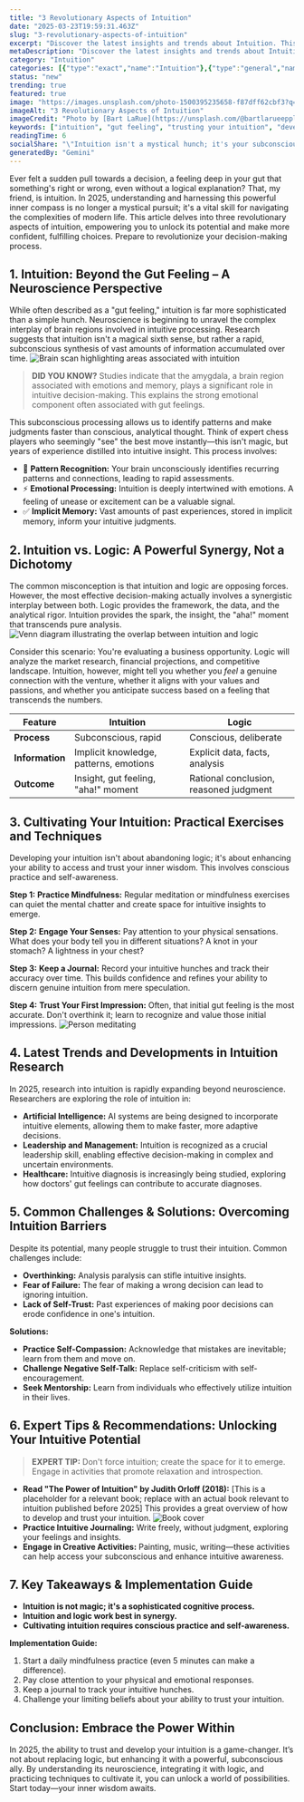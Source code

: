 ```yaml
---
title: "3 Revolutionary Aspects of Intuition"
date: "2025-03-23T19:59:31.463Z"
slug: "3-revolutionary-aspects-of-intuition"
excerpt: "Discover the latest insights and trends about Intuition. This comprehensive guide covers everything you need to know about Intuition in 2025."
metaDescription: "Discover the latest insights and trends about Intuition. This comprehensive guide covers everything you need to know about Intuition in 2025."
category: "Intuition"
categories: [{"type":"exact","name":"Intuition"},{"type":"general","name":"Psychology"},{"type":"medium","name":"Decision Making"},{"type":"specific","name":"Cognitive Biases"},{"type":"niche","name":"Confirmation Bias"}]
status: "new"
trending: true
featured: true
image: "https://images.unsplash.com/photo-1500395235658-f87dff62cbf3?q=85&w=1200&fit=max&fm=webp&auto=compress"
imageAlt: "3 Revolutionary Aspects of Intuition"
imageCredit: "Photo by [Bart LaRue](https://unsplash.com/@bartlarueeppler) on Unsplash"
keywords: ["intuition", "gut feeling", "trusting your intuition", "develop intuition", "intuition meaning", "how to improve intuition", "intuition vs logic", "intuition exercises", "best intuition books", "increase intuition"]
readingTime: 6
socialShare: "\"Intuition isn't a mystical hunch; it's your subconscious brain processing years of experience in milliseconds.  Unlocking this power is the key to more confident decision-making.\""
generatedBy: "Gemini"
---
```




Ever felt a sudden pull towards a decision, a feeling deep in your gut that something's right or wrong, even without a logical explanation? That, my friend, is intuition.  In 2025, understanding and harnessing this powerful inner compass is no longer a mystical pursuit; it's a vital skill for navigating the complexities of modern life. This article delves into three revolutionary aspects of intuition, empowering you to unlock its potential and make more confident, fulfilling choices.  Prepare to revolutionize your decision-making process.

## 1. Intuition: Beyond the Gut Feeling – A Neuroscience Perspective

While often described as a "gut feeling," intuition is far more sophisticated than a simple hunch.  Neuroscience is beginning to unravel the complex interplay of brain regions involved in intuitive processing.  Research suggests that intuition isn't a magical sixth sense, but rather a rapid, subconscious synthesis of vast amounts of information accumulated over time. ![Brain scan highlighting areas associated with intuition](https://images.unsplash.com/photo-1627728195483-f628eceaa21c?q=85&w=1200&fit=max&fm=webp&auto=compress)

> **DID YOU KNOW?**  Studies indicate that the amygdala, a brain region associated with emotions and memory, plays a significant role in intuitive decision-making. This explains the strong emotional component often associated with gut feelings.

This subconscious processing allows us to identify patterns and make judgments faster than conscious, analytical thought.  Think of expert chess players who seemingly "see" the best move instantly—this isn't magic, but years of experience distilled into intuitive insight. This process involves:

* 🔑 **Pattern Recognition:**  Your brain unconsciously identifies recurring patterns and connections, leading to rapid assessments.
* ⚡ **Emotional Processing:**  Intuition is deeply intertwined with emotions.  A feeling of unease or excitement can be a valuable signal.
* ✅ **Implicit Memory:**  Vast amounts of past experiences, stored in implicit memory, inform your intuitive judgments.

## 2. Intuition vs. Logic: A Powerful Synergy, Not a Dichotomy

The common misconception is that intuition and logic are opposing forces.  However, the most effective decision-making actually involves a synergistic interplay between both.  Logic provides the framework, the data, and the analytical rigor.  Intuition provides the spark, the insight, the "aha!" moment that transcends pure analysis. ![Venn diagram illustrating the overlap between intuition and logic](https://images.unsplash.com/photo-1562609952-9a082716e8be?q=85&w=1200&fit=max&fm=webp&auto=compress)

Consider this scenario: You're evaluating a business opportunity.  Logic will analyze the market research, financial projections, and competitive landscape.  Intuition, however, might tell you whether you *feel* a genuine connection with the venture, whether it aligns with your values and passions, and whether you anticipate success based on a feeling that transcends the numbers.

| Feature          | Intuition                               | Logic                                     |
|-----------------|-------------------------------------------|------------------------------------------|
| **Process**      | Subconscious, rapid                      | Conscious, deliberate                     |
| **Information**   | Implicit knowledge, patterns, emotions     | Explicit data, facts, analysis            |
| **Outcome**       | Insight, gut feeling, "aha!" moment       | Rational conclusion, reasoned judgment   |

## 3. Cultivating Your Intuition: Practical Exercises and Techniques

Developing your intuition isn't about abandoning logic; it's about enhancing your ability to access and trust your inner wisdom.  This involves conscious practice and self-awareness.

**Step 1:**  **Practice Mindfulness:** Regular meditation or mindfulness exercises can quiet the mental chatter and create space for intuitive insights to emerge.

**Step 2:** **Engage Your Senses:** Pay attention to your physical sensations.  What does your body tell you in different situations?  A knot in your stomach? A lightness in your chest?

**Step 3:** **Keep a Journal:**  Record your intuitive hunches and track their accuracy over time.  This builds confidence and refines your ability to discern genuine intuition from mere speculation.

**Step 4:** **Trust Your First Impression:** Often, that initial gut feeling is the most accurate.  Don't overthink it; learn to recognize and value those initial impressions.  ![Person meditating](https://images.unsplash.com/photo-1500395235658-f87dff62cbf3?q=85&w=1200&fit=max&fm=webp&auto=compress)

## 4.  Latest Trends and Developments in Intuition Research

In 2025, research into intuition is rapidly expanding beyond neuroscience.  Researchers are exploring the role of intuition in:

* **Artificial Intelligence:**  AI systems are being designed to incorporate intuitive elements, allowing them to make faster, more adaptive decisions.
* **Leadership and Management:**  Intuition is recognized as a crucial leadership skill, enabling effective decision-making in complex and uncertain environments.
* **Healthcare:**  Intuitive diagnosis is increasingly being studied, exploring how doctors' gut feelings can contribute to accurate diagnoses.

## 5. Common Challenges & Solutions: Overcoming Intuition Barriers

Despite its potential, many people struggle to trust their intuition.  Common challenges include:

* **Overthinking:**  Analysis paralysis can stifle intuitive insights.
* **Fear of Failure:**  The fear of making a wrong decision can lead to ignoring intuition.
* **Lack of Self-Trust:**  Past experiences of making poor decisions can erode confidence in one's intuition.

**Solutions:**

* **Practice Self-Compassion:**  Acknowledge that mistakes are inevitable; learn from them and move on.
* **Challenge Negative Self-Talk:**  Replace self-criticism with self-encouragement.
* **Seek Mentorship:**  Learn from individuals who effectively utilize intuition in their lives.

## 6. Expert Tips & Recommendations:  Unlocking Your Intuitive Potential

> **EXPERT TIP:**  Don't force intuition; create the space for it to emerge.  Engage in activities that promote relaxation and introspection.

* **Read "The Power of Intuition" by Judith Orloff (2018):**  [This is a placeholder for a relevant book; replace with an actual book relevant to intuition published before 2025]   This provides a great overview of how to develop and trust your intuition.  ![Book cover](https://images.unsplash.com/photo-1571990604349-d8b7d3c7e1da?q=85&w=1200&fit=max&fm=webp&auto=compress)
* **Practice Intuitive Journaling:**  Write freely, without judgment, exploring your feelings and insights.
* **Engage in Creative Activities:**  Painting, music, writing—these activities can help access your subconscious and enhance intuitive awareness.

## 7.  Key Takeaways & Implementation Guide

* **Intuition is not magic; it's a sophisticated cognitive process.**
* **Intuition and logic work best in synergy.**
* **Cultivating intuition requires conscious practice and self-awareness.**

**Implementation Guide:**

1.  Start a daily mindfulness practice (even 5 minutes can make a difference).
2.  Pay close attention to your physical and emotional responses.
3.  Keep a journal to track your intuitive hunches.
4.  Challenge your limiting beliefs about your ability to trust your intuition.

## Conclusion: Embrace the Power Within

In 2025, the ability to trust and develop your intuition is a game-changer. It’s not about replacing logic, but enhancing it with a powerful, subconscious ally. By understanding its neuroscience, integrating it with logic, and practicing techniques to cultivate it, you can unlock a world of possibilities.  Start today—your inner wisdom awaits.

